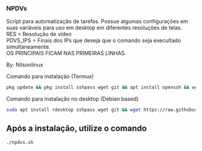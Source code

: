 ### NPDVs
Script para automatização de tarefas. 
Possue algumas configurações em suas variáveis para uso em desktop em diferentes resoluções de telas.  
RES = Resolução de vídeo  
PDVS_IPS = Finais dos IPs que deseja que o comando seja execultado simultaneamente.  
OS PRINCIPAIS FICAM NAS PRIMEIRAS LINHAS.  
  

By: Nilsonlinux


Comando para instalação (Termux)
```bash
pkg update && pkg install sshpass wget git && apt install openssh && wget https://raw.githubusercontent.com/nilsonlinux/npdvs/master/npdvs.sh && chmod +x npdvs.sh && clear && ./npdvs.sh
```
Comando para instalação no desktop (Debian based)
```bash
sudo apt install rdesktop sshpass wget git && wget https://raw.githubusercontent.com/nilsonlinux/npdvs/master/npdvs.sh && chmod +x npdvs.sh && clear && ./npdvs.sh
```

## Após a instalação, utilize o comando 
```bash
./npdvs.sh
```
